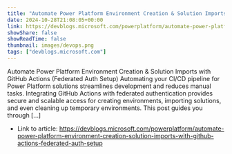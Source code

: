 ```yaml
---
title: "Automate Power Platform Environment Creation & Solution Imports with GitHub Actions (Federated Auth Setup)"
date: 2024-10-28T21:08:05+00:00
link: https://devblogs.microsoft.com/powerplatform/automate-power-platform-environment-creation-solution-imports-with-github-actions-federated-auth-setup
showShare: false
showReadTime: false
thumbnail: images/devops.png
tags: ["devblogs.microsoft.com"]
---
```

Automate Power Platform Environment Creation & Solution Imports with GitHub Actions (Federated Auth Setup) Automating your CI/CD pipeline for Power Platform solutions streamlines development and reduces manual tasks. Integrating GitHub Actions with federated authentication provides secure and scalable access for creating environments, importing solutions, and even cleaning up temporary environments. This post guides you through […]

- Link to article: https://devblogs.microsoft.com/powerplatform/automate-power-platform-environment-creation-solution-imports-with-github-actions-federated-auth-setup